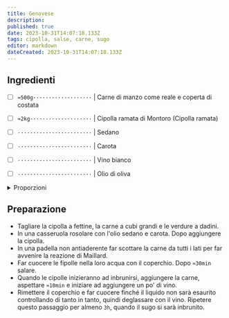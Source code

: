 ```yaml
---
title: Genovese
description: 
published: true
date: 2023-10-31T14:07:18.133Z
tags: cipolla, salse, carne, sugo
editor: markdown
dateCreated: 2023-10-31T14:07:18.133Z
---
```


## Ingredienti

* [ ] `≈500g···················` | Carne di manzo come reale e coperta di costata
* [ ] `≈2kg····················` | Cipolla ramata di Montoro (Cipolla ramata)
* [ ] `························` | Sedano
* [ ] `························` | Carota
* [ ] `························` | Vino bianco
* [ ] `························` | Olio di oliva


<details><summary>Proporzioni</summary>

**Cipolla** (`g`) = `n`

* [ ] `n÷4·····················` | Carne di manzo

</details>

## Preparazione

* Tagliare la cipolla a fettine, la carne a cubi grandi e le verdure a dadini.
* In una casseruola rosolare con l'olio sedano e carota. Dopo aggiungere la cipolla.
* In una padella non antiaderente far scottare la carne da tutti i lati per far avvenire la reazione di Maillard.
* Far cuocere le fipolle nella loro acqua con il coperchio. Dopo `≈30min` salare.
* Quando le cipolle inizieranno ad inbrunirsi, aggiungere la carne, aspettare `≈10min` e iniziare ad aggiungere un po' di vino.
* Rimettere il coperchio e far cuocere finché il liquido non sarà esaurito controllando di tanto in tanto, quindi deglassare con il vino. Ripetere questo passaggio per almeno `3h`, quando il sugo si sarà inbrunito.